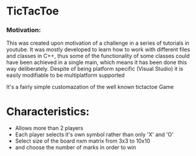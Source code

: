 TicTacToe
=========
### Motivation:

This was created upon motivation of a challenge in a series of tutorials in youtube. <return>
It was mostly developed to learn how to work with different files and classes in C++, <return>
thus some of the functionality of some classes could have been achieved in a single main, <return>
which means it has been done this way deliberately. <return>
Despite of being platform specific (Visual Studio) it is easily modifiable to be multiplatform supported <return>


It's a fairly simple customazation of the well known tictactoe Game

Characteristics:
=========
* Allows more than 2 players
* Each player selects it's own symbol rather than only 'X' and 'O'
* Select size of the board nxm matrix from 3x3 to 10x10
* and choose the number of marks in order to win
